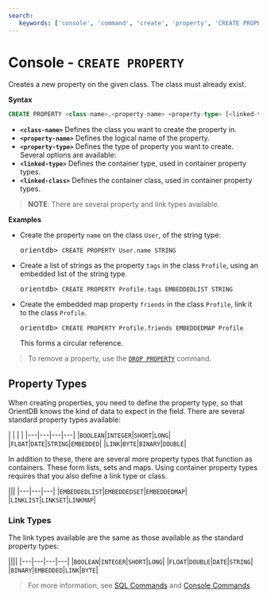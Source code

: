 ```yaml
---
search:
   keywords: ['console', 'command', 'create', 'property', 'CREATE PROPERTY']
---
```


<!-- proofread 2015-01-07 SAM -->

# Console - `CREATE PROPERTY`

Creates a new property on the given class. The class must already exist.

**Syntax**

```sql
CREATE PROPERTY <class-name>.<property-name> <property-type> [<linked-type>][ <linked-class>]
```

- **`<class-name>`** Defines the class you want to create the property in.
- **`<property-name>`** Defines the logical name of the property.
- **`<property-type>`** Defines the type of property you want to create.  Several options are available:
 - **`<linked-type>`** Defines the container type, used in container property types.
 - **`<linked-class>`** Defines the container class, used in container property types.

>**NOTE**: There are several property and link types available. 

**Examples**

- Create the property `name` on the class `User`, of the string type:

  <pre>
  orientdb> <code class="lang-sql userinput">CREATE PROPERTY User.name STRING</code>
  </pre>

- Create a list of strings as the property `tags` in the class `Profile`, using an embedded list of the string type.

  <pre>
  orientdb> <code class="lang-sql userinput">CREATE PROPERTY Profile.tags EMBEDDEDLIST STRING</code>
  </pre>

- Create the embedded map property `friends` in the class `Profile`, link it to the class `Profile`.

  <pre>
  orientdb> <code class="lang-sql userinput">CREATE PROPERTY Profile.friends EMBEDDEDMAP Profile</code>
  </pre>

  This forms a circular reference.


>To remove a property, use the [`DROP PROPERTY`](../../sql/SQL-Drop-Property.md) command.  

## Property Types

When creating properties, you need to define the property type, so that OrientDB knows the kind of data to expect in the field.  There are several standard property types available:

| | | |
|---|---|---|---|
|`BOOLEAN`|`INTEGER`|`SHORT`|`LONG`|
|`FLOAT`|`DATE`|`STRING`|`EMBEDDED`|
|`LINK`|`BYTE`|`BINARY`|`DOUBLE`|

In addition to these, there are several more property types that function as containers. These form lists, sets and maps. Using container property types requires that you also define a link type or class.

|||
|---|---|---|
|`EMBEDDEDLIST`|`EMBEDDEDSET`|`EMBEDDEDMAP`|
|`LINKLIST`|`LINKSET`|`LINKMAP`| 

### Link Types

The link types available are the same as those available as the standard property types:

||||
|---|---|---|---|
|`BOOLEAN`|`INTEGER`|`SHORT`|`LONG`|
|`FLOAT`|`DOUBLE`|`DATE`|`STRING`|
|`BINARY`|`EMBEDDED`|`LINK`|`BYTE`|


>For more information, see [SQL Commands](../../sql/SQL-Commands.md) and [Console Commands](../Console-Commands.md).


